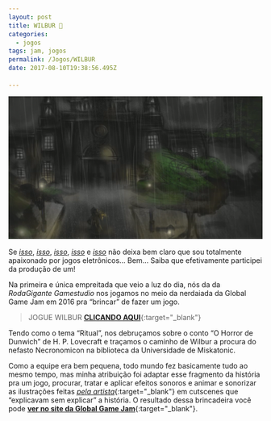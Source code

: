 ```yaml
---
layout: post
title: WILBUR 🐙
categories:
  - jogos
tags: jam, jogos
permalink: /Jogos/WILBUR
date: 2017-08-10T19:38:56.495Z

---
```


![imagem do jogo wilbur feito na global game jam](/images/uploads/1_4jb3sdfcwfqlmybovfp-eg.png)

Se [*isso*](/Trampos/JOGUINDIE), [*isso*](/Trampos/JOGAZERA), [*isso*](/Jogos/JOGACAST), [*isso*](/Textos/GameDesignComportamental) e [*isso*](/Textos/JogArte) não deixa bem claro que sou totalmente apaixonado por jogos eletrônicos… Bem… Saiba que efetivamente participei da produção de um!

Na primeira e única empreitada que veio a luz do dia, nós da da *RodaGigante Gamestudio* nos jogamos no meio da nerdaiada da Global Game Jam em 2016 pra “brincar” de fazer um jogo.

> JOGUE WILBUR [**CLICANDO AQUI**](https://globalgamejam.org/2016/games/wilbur){:target="_blank"}

Tendo como o tema “Ritual”, nos debruçamos sobre o conto “O Horror de Dunwich” de H. P. Lovecraft e traçamos o caminho de Wilbur a procura do nefasto Necronomicon na biblioteca da Universidade de Miskatonic.

Como a equipe era bem pequena, todo mundo fez basicamente tudo ao mesmo tempo, mas minha atribuição foi adaptar esse fragmento da história pra um jogo, procurar, tratar e aplicar efeitos sonoros e animar e sonorizar as ilustrações feitas [*pela artista*](https://www.instagram.com/oosak1_/){:target="_blank"} em cutscenes que “explicavam sem explicar” a história. O resultado dessa brincadeira você pode [**ver no site da Global Game Jam**](https://globalgamejam.org/2016/games/wilbur){:target="_blank"}.